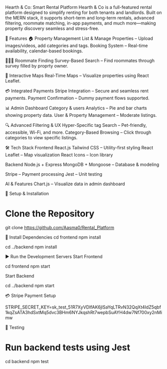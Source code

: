 Hearth & Co: Smart Rental Platform
Hearth & Co is a full-featured rental platform designed to simplify renting for both tenants and landlords. Built on the MERN stack, it supports short-term and long-term rentals, advanced filtering, roommate matching, in-app payments, and much more—making property discovery seamless and stress-free.

🚀 Features
🏠 Property Management
List & Manage Properties – Upload images/videos, add categories and tags.
Booking System – Real-time availability, calendar-based bookings.

🧑‍🤝‍🧑 Roommate Finding
Survey-Based Search – Find roommates through survey filled by proprty owner.

📍 Interactive Maps
Real-Time Maps – Visualize properties using React Leaflet.

💳 Integrated Payments
Stripe Integration – Secure and seamless rent payments.
Payment Confirmation – Dummy payment flows supported.

📊 Admin Dashboard
Category & users Analytics – Pie and bar charts showing property data.
User & Property Management – Moderate listings.

🔍 Advanced Filtering & UX
Hyper-Specific tag Search – Pet-friendly, accessible, Wi-Fi, and more.
Category-Based Browsing – Click through categories to view specific listings.

🛠️ Tech Stack
Frontend
React.js
Tailwind CSS – Utility-first styling
React Leaflet – Map visualization
React Icons – Icon library

Backend
Node.js + Express
MongoDB + Mongoose – Database & modeling

Stripe – Payment processing
Jest – Unit testing

AI & Features
Chart.js – Visualize data in admin dashboard

🧪 Setup & Installation

# Clone the Repository
git clone https://github.com/Aasma0/Rental_Platform

🔧 Install Dependencies
cd frontend
npm install


cd ../backend
npm install

▶️ Run the Development Servers
Start Frontend

cd frontend
npm start

Start Backend

cd ../backend
npm start

💳 Stripe Payment Setup

STRIPE_SECRET_KEY=sk_test_51R7XyVDIfAK6jlSaYqLTRvN32QqXt4IdZ5qbf1kqZsATA3hdSxtMq5dvc3BHm6NYJkqshRt7wepbSuAYH4dw7Nf700xy2nMimw


🧪 Testing
# Run backend tests using Jest
cd backend
npm test